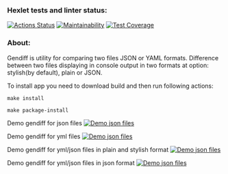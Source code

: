 ### Hexlet tests and linter status:
[![Actions Status](https://github.com/Morphlike/python-project-50/workflows/hexlet-check/badge.svg)](https://github.com/Morphlike/python-project-50/actions)
[![Maintainability](https://api.codeclimate.com/v1/badges/efa33dd6f00c54bd09b3/maintainability)](https://codeclimate.com/github/Morphlike/python-project-50/maintainability)
[![Test Coverage](https://api.codeclimate.com/v1/badges/efa33dd6f00c54bd09b3/test_coverage)](https://codeclimate.com/github/Morphlike/python-project-50/test_coverage)

### About:
Gendiff is utility for comparing two files JSON or YAML formats. Difference between two files displaying in console output in two formats at option: stylish(by default), plain or JSON.

To install app you need to download build and then run following actions:

`make install`

`make package-install`

Demo gendiff for json files
[![Demo json files](https://asciinema.org/a/2QYXRkr0Z25xvnDwLU8MmyPbP.svg)](https://asciinema.org/a/2QYXRkr0Z25xvnDwLU8MmyPbP)

Demo gendiff for yml files
[![Demo json files](https://asciinema.org/a/CAsn8gzruGyi24UotCRLspsmn.svg)](https://asciinema.org/a/CAsn8gzruGyi24UotCRLspsmn)

Demo gendiff for yml/json files in plain and stylish format
[![Demo json files](https://asciinema.org/a/z8QLw17sjbefVoWBUYh8rWYRY.svg)](https://asciinema.org/a/z8QLw17sjbefVoWBUYh8rWYRY)

Demo gendiff for yml/json files in json format
[![Demo json files](https://asciinema.org/a/2Jc42WQJ0DdmVL6U0SQ8bOC2z.svg)](https://asciinema.org/a/2Jc42WQJ0DdmVL6U0SQ8bOC2z)

